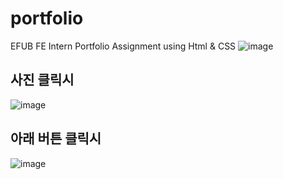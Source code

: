 # portfolio
EFUB FE Intern Portfolio Assignment using Html &amp; CSS 
![image](https://user-images.githubusercontent.com/104920062/228936094-1f5ae7cf-9d2d-48da-a007-dcc2bdf90b21.png)
## 사진 클릭시
![image](https://user-images.githubusercontent.com/104920062/228936179-e9a1c782-edb3-40dd-961d-4b70d1541750.png)
## 아래 버튼 클릭시
![image](https://user-images.githubusercontent.com/104920062/228936659-2d29cf50-2618-475e-8eb9-68eb1ab13535.png)
